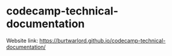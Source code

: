 # codecamp-technical-documentation

Website link: https://burtwarlord.github.io/codecamp-technical-documentation/
